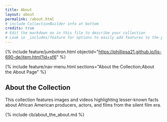 ```yaml
---
title: About
layout: about
permalink: /about.html
# include CollectionBuilder info at bottom
credits: true
# Edit the markdown on in this file to describe your collection
# Look in _includes/feature for options to easily add features to the page
---
```


{% include feature/jumbotron.html objectid="https://phillipsa21.github.io/lis-690-de/item.html?id=sf6" %}

{% include feature/nav-menu.html sections="About the Collection;About the About Page" %}

## About the Collection

This collection features images and videos highlighting lesser-known facts about African American producers, actors, and films from the silent film era. 

<!-- IMPORTANT!!! DELETE this comment and the include below when you are finished editing this page for your collection. The include below introduces about page features. They will show up on your collection's about page until you delete it.  -->
{% include cb/about_the_about.md %} 
